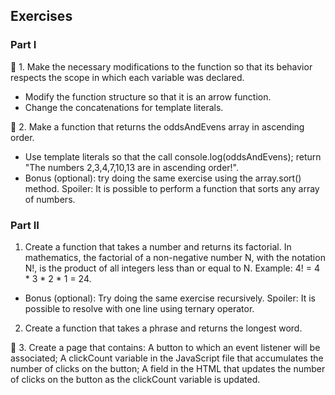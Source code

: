 ## Exercises

### Part I
🚀 1. Make the necessary modifications to the function so that its behavior respects the scope in which each variable was declared.
* Modify the function structure so that it is an arrow function.
* Change the concatenations for template literals.

🚀 2. Make a function that returns the oddsAndEvens array in ascending order.
* Use template literals so that the call console.log(<your code>oddsAndEvens<your code>); return "The numbers 2,3,4,7,10,13 are in ascending order!".
* Bonus (optional): try doing the same exercise using the array.sort() method. Spoiler: It is possible to perform a function that sorts any array of numbers.

### Part II
1. Create a function that takes a number and returns its factorial.
In mathematics, the factorial of a non-negative number N, with the notation N!, is the product of all integers less than or equal to N. Example: 4! = 4 * 3 * 2 * 1 = 24.
* Bonus (optional): Try doing the same exercise recursively. Spoiler: It is possible to resolve with one line using ternary operator.

2. Create a function that takes a phrase and returns the longest word.

🚀 3. Create a page that contains:
A button to which an event listener will be associated;
A clickCount variable in the JavaScript file that accumulates the number of clicks on the button;
A field in the HTML that updates the number of clicks on the button as the clickCount variable is updated.
